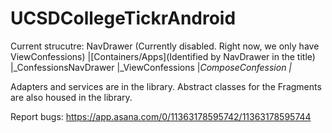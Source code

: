 UCSDCollegeTickrAndroid
=======================
Current strucutre:
NavDrawer (Currently disabled. Right now, we only have ViewConfessions)
|[Containers/Apps](Identified by NavDrawer in the title)
|_ConfessionsNavDrawer
  |_ViewConfessions
  |_ComposeConfession
|_


Adapters and services are in the library.
Abstract classes for the Fragments are also housed in the library.


Report bugs: https://app.asana.com/0/11363178595742/11363178595744